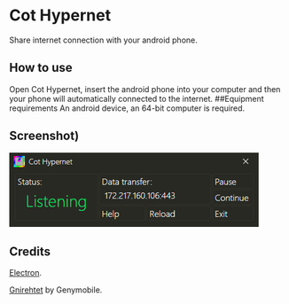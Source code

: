 ﻿# Cot Hypernet
Share internet connection with your android phone.
## How to use
Open Cot Hypernet, insert the android phone into your computer and then your phone will automatically connected to the internet.
##Equipment requirements
An android device, an 64-bit computer is required.
## Screenshot)
![image](https://github.com/zjx2007/CHY_Cot-Hypernet/blob/main/Screenshot1.png?raw=true)
## Credits
[Electron](https://github.com/electron/electron "Electron").

[Gnirehtet](https://github.com/Genymobile/gnirehtet "Gnirehtet") by Genymobile.
